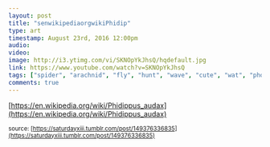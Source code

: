 ```yaml
---
layout: post
title: "senwikipediaorgwikiPhidip"
type: art
timestamp: August 23rd, 2016 12:00pm
audio: 
video: 
image: http://i3.ytimg.com/vi/SKNOpYkJhsQ/hqdefault.jpg
link: https://www.youtube.com/watch?v=SKNOpYkJhsQ
tags: ["spider", "arachnid", "fly", "hunt", "wave", "cute", "wat", "photography"]
comments: true
---
```

[https://en.wikipedia.org/wiki/Phidippus_audax](https://en.wikipedia.org/wiki/Phidippus_audax)

<small>source: [https://saturdayxiii.tumblr.com/post/149376336835](https://saturdayxiii.tumblr.com/post/149376336835)</small>